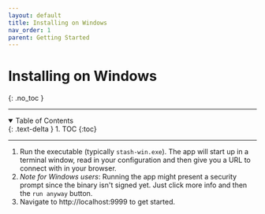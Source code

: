 ```yaml
---
layout: default
title: Installing on Windows
nav_order: 1
parent: Getting Started
---
```

# Installing on Windows
{: .no_toc }

---

<details open markdown="block">
  <summary>
    Table of Contents
  </summary>
  {: .text-delta }
1. TOC
{:toc}
</details>

---

1. Run the executable (typically `stash-win.exe`). The app will start up in a terminal window, read in your configuration and then give you a URL to connect with in your browser.
2. _Note for Windows users_: Running the app might present a security prompt since the binary isn't signed yet. Just click more info and then the `run anyway` button.
3. Navigate to http://localhost:9999 to get started.